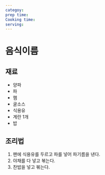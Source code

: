 ```yaml
---
categoy:
prep time:
Cooking time:
serving:
---
```

 
 
 # 음식이름

 ## 재료
 * 양파
 * 파
 * 햄
 * 굴소스
 * 식용유
 * 계란 1개
 * 밥
 ## 조리법
1. 팬에 식용유를 두르고 파를 넣어 파기름을 낸다.
 2. 야채를 다 넣고 볶는다.
 3. 찬밥을 넣고 볶는다.